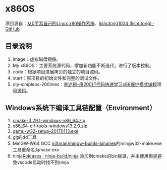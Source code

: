 # x86OS

项目源自：[从0手写自己的Linux x86操作系统](https://study.163.com/course/introduction.htm?courseId=1212765805&_trace_c_p_k2_=1784090a4967409390c5dba860f1d92e)、[lishutong1024 (lishutong) · GitHub](https://github.com/lishutong1024)

## 目录说明

1. image：虚拟磁盘镜像。
2. My x86OS：主要系统源代码，增加新功能不断迭代，进行了版本控制。
3. code：根据项目进展拷贝的独立的项目源码。
4. start：原项目的初始文件和完整的测试文件。
5. diy-simpleos-200lines：[李述铜-用200行代码快速学习x86保护模式编程](https://app7ulykyut1996.pc.xiaoe-tech.com/p/t_pc/course_pc_detail/column/p_63a65325e4b06159f72462ea?product_id=p_63a65325e4b06159f72462ea)项目[源码](https://github.com/lishutong1024/diy-200lines-os)。

## Windows系统下编译工具链配置（Environment）

1. [cmake-3.29.1-windows-x86_64.zip](https://cmake.org/download/)
2. [x86_64-elf-tools-windows13.2.0.zip](https://github.com/lordmilko/i686-elf-tools/releases)
3. [qemu-w32-setup-20170113.exe](https://qemu.weilnetz.de/w64)
4. [git](https://git-scm.com/download/win)的dd工具
5. MinGW-W64 GCC [niXman/mingw-builds-binaries](https://github.com/niXman/mingw-builds-binaries/releases)的mingw32-make.exe工具重命名为make.exe
6. ninja[Releases · ninja-build/ninja](https://github.com/ninja-build/ninja/releases) 添加到cmake的bin目录，并未使用但是避免vscode启动时找不到ninja
